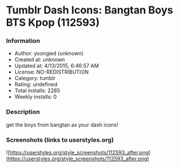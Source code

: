 # Tumblr Dash Icons: Bangtan Boys BTS Kpop (112593)

### Information
- Author: yoongied (unknown)
- Created at: unknown
- Updated at: 4/13/2015, 6:46:57 AM
- License: NO-REDISTRIBUTION
- Category: tumblr
- Rating: undefined
- Total installs: 2285
- Weekly installs: 0


### Description
get the boys from bangtan as your dash icons!


### Screenshots (links to userstyles.org)
![https://userstyles.org/style_screenshots/112593_after.png](https://userstyles.org/style_screenshots/112593_after.png)


